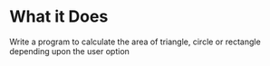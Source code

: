 # What it Does
Write a program to calculate the area of triangle, circle or rectangle depending upon the user option
